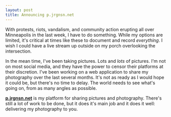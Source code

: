 ```yaml
---
layout: post
title: Announcing p.jrgnsn.net
---
```


With protests, riots, vandalism, and community action erupting all over
Minneapolis in the last week, I have to do something. While my options
are limited, it's critical at times like these to document and record
*everything*. I wish I could have a live stream up outside on my porch
overlooking the intersection.

In the mean time, I've been taking pictures. Lots and *lots* of
pictures. I'm not on most social media, and they have the power to
censor their platforms at their discretion. I've been working on a web
application to share my photography over the last several months. It's
not as ready as I would hope it could be, but there's no time to delay.
The world needs to see what's going on, from as many angles as possible.

**[p.jrgnsn.net][0]** is my platform for sharing pictures and
photography. There's still a lot of work to be done, but it does it's
main job and it does it well: delivering my photography to you.

[0]:https://p.jrgnsn.net